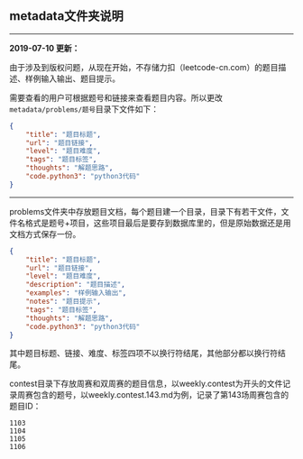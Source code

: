 ## metadata文件夹说明



---

**2019-07-10 更新：**

由于涉及到版权问题，从现在开始，不存储力扣（leetcode-cn.com）的题目描述、样例输入输出、题目提示。

需要查看的用户可根据题号和链接来查看题目内容。所以更改`metadata/problems/题号`目录下文件如下：

```json
{
    "title": "题目标题",
    "url": "题目链接",
    "level": "题目难度",
    "tags": "题目标签",
    "thoughts": "解题思路",
    "code.python3": "python3代码"
}
```



---

problems文件夹中存放题目文档，每个题目建一个目录，目录下有若干文件，文件名格式是题号+项目，这些项目最后是要存到数据库里的，但是原始数据还是用文档方式保存一份。

```json
{
    "title": "题目标题",
    "url": "题目链接",
    "level": "题目难度",
    "description": "题目描述",
    "examples": "样例输入输出",
    "notes": "题目提示",
    "tags": "题目标签",
    "thoughts": "解题思路",
    "code.python3": "python3代码"
}
```

其中题目标题、链接、难度、标签四项不以换行符结尾，其他部分都以换行符结尾。

contest目录下存放周赛和双周赛的题目信息，以weekly.contest为开头的文件记录周赛包含的题号，以weekly.contest.143.md为例，记录了第143场周赛包含的题目ID：

```
1103
1104
1105
1106
```

